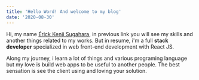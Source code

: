 ```yaml
---
title: 'Hello Word! And welcome to my blog'
date: '2020-08-30'
---
```


Hi, my name [Érick Kenji Sugahara](https://www.linkedin.com/in/%C3%A9rick-kenji-sugahara-4725737a/), in previous link you will see my skills and another things related to my works. But in resume, i'm a full **stack developer** specialized in web front-end development with React JS.

Along my journey, i learn a lot of things and various programing language but my love is build web apps to be useful to another people. The best sensation is see the client using and loving your solution.
